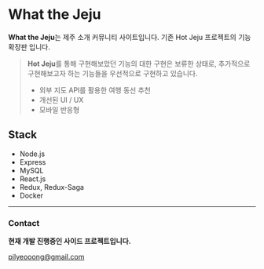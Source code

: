 
# **What the Jeju**

**What the Jeju**는 제주 소개 커뮤니티 사이트입니다. 기존 Hot Jeju 프로젝트의 기능 확장판 입니다.

> **Hot Jeju**를 통해 구현해보았던 기능의 대한 구현은 보류한 상태로, 추가적으로 구현해보고자 하는 기능들을 우선적으로
> 구현하고 있습니다.
> 
>  - 외부 지도 API를 활용한 여행 동선 추천
>  - 개선된 UI / UX
>  - 모바일 반응형

## **Stack**
- Node.js
- Express
- MySQL
- React.js
- Redux, Redux-Saga
- Docker

----------


### **Contact**
**현재 개발 진행중인 사이드 프로젝트입니다.**

pilyeooong@gmail.com

